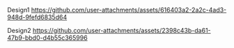 
Design1
https://github.com/user-attachments/assets/616403a2-2a2c-4ad3-948d-9fefd6835d64


Design2
https://github.com/user-attachments/assets/2398c43b-da61-47b9-bbd0-d4b55c365996

